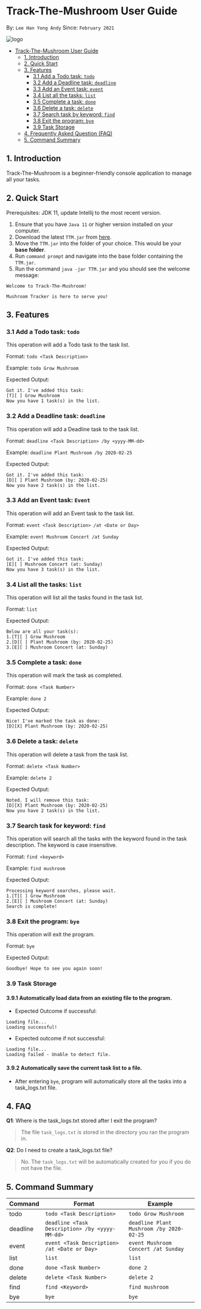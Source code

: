 # Track-The-Mushroom User Guide

By: `Lee Han Yong Andy` Since: `February 2021`

![logo](https://encrypted-tbn0.gstatic.com/images?q=tbn:ANd9GcQ1LaKa9rD5VVLnenXNNu_K41jslGmqFI6amA&usqp=CAU)

- [Track-The-Mushroom User Guide](#track-the-mushroom-user-guide)
    * [1. Introduction](#1-introduction)
    * [2. Quick Start](#2-quick-start)
    * [3. Features](#3-features)
      + [3.1 Add a Todo task: `todo`](#31-add-a-todo-task-todo)
      + [3.2 Add a Deadline task: `deadline`](#32-add-a-deadline-task-deadline)
      + [3.3 Add an Event task: `event`](#33-add-an-event-task-event)
      + [3.4 List all the tasks: `list`](#34-list-all-the-tasks-list)
      + [3.5 Complete a task: `done`](#35-complete-a-task-done)
      + [3.6 Delete a task: `delete`](#36-delete-a-task-delete)
      + [3.7 Search task by keyword: `find`](#37-search-task-by-keyword-find)
      + [3.8 Exit the program: `bye`](#38-exit-the-program-bye)
      + [3.9 Task Storage](#39-task-storage)
    * [4. Frequently Asked Question (FAQ)](#4-faq)
    * [5. Command Summary](#5-command-summary)

## 1. Introduction 

Track-The-Mushroom is a beginner-friendly console application to manage all your tasks.

## 2. Quick Start

Prerequisites: JDK 11, update Intellij to the most recent version.

1. Ensure that you have `Java 11` or higher version installed on your computer.
2. Download the latest `TTM.jar` from [here](https://github.com/LeeHanYongAndy/ip/releases/tag/A-Jar).
3. Move the `TTM.jar` into the folder of your choice. This would be your **base folder**.
4. Run `command prompt` and navigate into the base folder containing the `TTM.jar`.
5. Run the command `java -jar TTM.jar` and you should see the welcome message:

```
Welcome to Track-The-Mushroom!

Mushroom Tracker is here to serve you!
```

## 3. Features

### 3.1 Add a Todo task: `todo`

This operation will add a Todo task to the task list.

Format: `todo <Task Description>`

Example: `todo Grow Mushroom`

Expected Output:
```
Got it. I've added this task:
[T][ ] Grow Mushroom
Now you have 1 task(s) in the list.
```
### 3.2 Add a Deadline task: `deadline`

This operation will add a Deadline task to the task list.

Format: `deadline <Task Description> /by <yyyy-MM-dd>`

Example: `deadline Plant Mushroom /by 2020-02-25`

Expected Output:
```
Got it. I've added this task:
[D][ ] Plant Mushroom (by: 2020-02-25)
Now you have 2 task(s) in the list.
```

### 3.3 Add an Event task: `Event`

This operation will add an Event task to the task list.

Format: `event <Task Description> /at <Date or Day>`

Example: `event Mushroom Concert /at Sunday`

Expected Output:
```
Got it. I've added this task:
[E][ ] Mushroom Concert (at: Sunday)
Now you have 3 task(s) in the list.
```

### 3.4 List all the tasks: `list`

This operation will list all the tasks found in the task list.

Format: `list`

Expected Output:
```
Below are all your task(s):
1.[T][ ] Grow Mushroom
2.[D][ ] Plant Mushroom (by: 2020-02-25)
3.[E][ ] Mushroom Concert (at: Sunday)
```

### 3.5 Complete a task: `done`

This operation will mark the task as completed.

Format: `done <Task Number>`

Example: `done 2`

Expected Output:
```
Nice! I've marked the task as done:
[D][X] Plant Mushroom (by: 2020-02-25)
```

### 3.6 Delete a task: `delete`

This operation will delete a task from the task list.

Format: `delete <Task Number>`

Example: `delete 2`

Expected Output:
```
Noted. I will remove this task:
[D][X] Plant Mushroom (by: 2020-02-25)
Now you have 2 task(s) in the list.
```

### 3.7 Search task for keyword: `find`

This operation will search all the tasks with the keyword found in the task description.
The keyword is case insensitive.

Format: `find <keyword>`

Example: `find mushroom`

Expected Output:
```
Processing keyword searches, please wait.
1.[T][ ] Grow Mushroom
2.[E][ ] Mushroom Concert (at: Sunday)
Search is complete!
```

### 3.8 Exit the program: `bye`

This operation will exit the program.

Format: `bye`

Expected Output:
```
Goodbye! Hope to see you again soon!
```

### 3.9 Task Storage

#### 3.9.1 Automatically load data from an existing file to the program.

* Expected Outcome if successful:
```
Loading file...
Loading successful!
```
   
* Expected outcome if not successful:
```
Loading file...
Loading failed - Unable to detect file.
```
#### 3.9.2 Automatically save the current task list to a file.

* After entering `bye`, program will automatically store all the tasks into a task_logs.txt file.

## 4. FAQ

**Q1**: Where is the task_logs.txt stored after I exit the program?

> The file `task_logs.txt` is stored in the directory you ran the program in.

**Q2**: Do I need to create a task_logs.txt file?

> No. The `task_logs.txt` will be automatically created for you if you do not have the file.

## 5. Command Summary

Command | Format | Example |
------- | ------- | ------- | 
todo | `todo <Task Description>` | `todo Grow Mushroom` |
deadline | `deadline <Task Description> /by <yyyy-MM-dd>` | `deadline Plant Mushroom /by 2020-02-25` |
event | `event <Task Description> /at <Date or Day>`      | `event Mushroom Concert /at Sunday` |
list | `list` | `list` |
done | `done <Task Number>` | `done 2` |
delete | `delete <Task Number>` | `delete 2` |
find | `find <Keyword>` | `find mushroom` |
bye | `bye` | `bye` |
